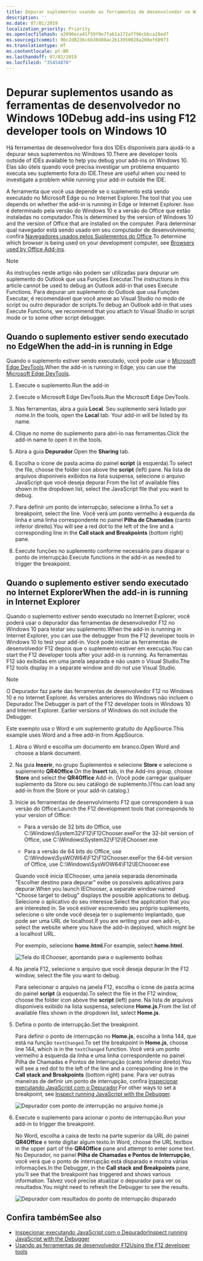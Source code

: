 ```yaml
---
title: Depurar suplementos usando as ferramentas de desenvolvedor no Windows 10
description: ''
ms.date: 07/01/2019
localization_priority: Priority
ms.openlocfilehash: a2090eca41f59f0e7fab1a172aff96cbbca28ed7
ms.sourcegitcommit: 90c2d8236c6b30d80ac2b13950028a208ef60973
ms.translationtype: HT
ms.contentlocale: pt-BR
ms.lasthandoff: 07/02/2019
ms.locfileid: "35454878"
---
```

# <a name="debug-add-ins-using-developer-tools-on-windows-10"></a><span data-ttu-id="732c4-102">Depurar suplementos usando as ferramentas de desenvolvedor no Windows 10</span><span class="sxs-lookup"><span data-stu-id="732c4-102">Debug add-ins using F12 developer tools on Windows 10</span></span>

<span data-ttu-id="732c4-103">Há ferramentas de desenvolvedor fora dos IDEs disponíveis para ajudá-lo a depurar seus suplementos no Windows 10.</span><span class="sxs-lookup"><span data-stu-id="732c4-103">There are developer tools outside of IDEs available to help you debug your add-ins on Windows 10.</span></span> <span data-ttu-id="732c4-104">Elas são úteis quando você precisa investigar um problema enquanto executa seu suplemento fora do IDE.</span><span class="sxs-lookup"><span data-stu-id="732c4-104">These are useful when you need to investigate a problem while running your add-in outside the IDE.</span></span>

<span data-ttu-id="732c4-105">A ferramenta que você usa depende se o suplemento está sendo executado no Microsoft Edge ou no Internet Explorer.</span><span class="sxs-lookup"><span data-stu-id="732c4-105">The tool that you use depends on whether the add-in is running in Edge or Internet Explorer.</span></span> <span data-ttu-id="732c4-106">Isso é determinado pela versão do Windows 10 e a versão do Office que estão instaladas no computador.</span><span class="sxs-lookup"><span data-stu-id="732c4-106">This is determined by the version of Windows 10 and the version of Office that are installed on the computer.</span></span> <span data-ttu-id="732c4-107">Para determinar qual navegador está sendo usado em seu computador de desenvolvimento, confira [Navegadores usados pelos Suplementos do Office](../concepts/browsers-used-by-office-web-add-ins.md).</span><span class="sxs-lookup"><span data-stu-id="732c4-107">To determine which browser is being used on your development computer, see [Browsers used by Office Add-ins](../concepts/browsers-used-by-office-web-add-ins.md).</span></span> 


> [!NOTE]
> <span data-ttu-id="732c4-108">As instruções neste artigo não podem ser utilizadas para depurar um suplemento do Outlook que usa Funções Executar.</span><span class="sxs-lookup"><span data-stu-id="732c4-108">The instructions in this article cannot be used to debug an Outlook add-in that uses Execute Functions.</span></span> <span data-ttu-id="732c4-109">Para depurar um suplemento do Outlook que usa Funções Executar, é recomendável que você anexe ao Visual Studio no modo de script ou outro depurador de scripts.</span><span class="sxs-lookup"><span data-stu-id="732c4-109">To debug an Outlook add-in that uses Execute Functions, we recommend that you attach to Visual Studio in script mode or to some other script debugger.</span></span>

## <a name="when-the-add-in-is-running-in-edge"></a><span data-ttu-id="732c4-110">Quando o suplemento estiver sendo executado no Edge</span><span class="sxs-lookup"><span data-stu-id="732c4-110">When the add-in is running in Edge</span></span>

<span data-ttu-id="732c4-111">Quando o suplemento estiver sendo executado, você pode usar o [Microsoft Edge DevTools](https://www.microsoft.com/p/microsoft-edge-devtools-preview/9mzbfrmz0mnj?activetab=pivot%3Aoverviewtab).</span><span class="sxs-lookup"><span data-stu-id="732c4-111">When the add-in is running in Edge, you can use the [Microsoft Edge DevTools](https://www.microsoft.com/p/microsoft-edge-devtools-preview/9mzbfrmz0mnj?activetab=pivot%3Aoverviewtab).</span></span> 

1. <span data-ttu-id="732c4-112">Execute o suplemento.</span><span class="sxs-lookup"><span data-stu-id="732c4-112">Run the add-in</span></span> 

2. <span data-ttu-id="732c4-113">Execute o Microsoft Edge DevTools.</span><span class="sxs-lookup"><span data-stu-id="732c4-113">Run the Microsoft Edge DevTools.</span></span>

3. <span data-ttu-id="732c4-114">Nas ferramentas, abra a guia **Local**. Seu suplemento será listado por nome.</span><span class="sxs-lookup"><span data-stu-id="732c4-114">In the tools, open the **Local** tab. Your add-in will be listed by its name.</span></span>

4. <span data-ttu-id="732c4-115">Clique no nome do suplemento para abri-lo nas ferramentas.</span><span class="sxs-lookup"><span data-stu-id="732c4-115">Click the add-in name to open it in the tools.</span></span>

5. <span data-ttu-id="732c4-116">Abra a guia **Depurador**.</span><span class="sxs-lookup"><span data-stu-id="732c4-116">Open the **Sharing** tab.</span></span> 

6. <span data-ttu-id="732c4-117">Escolha o ícone de pasta acima do painel **script** (à esquerda).</span><span class="sxs-lookup"><span data-stu-id="732c4-117">To select the file, choose the folder icon above the  **script** (left) pane.</span></span> <span data-ttu-id="732c4-118">Na lista de arquivos disponíveis exibidos na lista suspensa, selecione o arquivo JavaScript que você deseja depurar.</span><span class="sxs-lookup"><span data-stu-id="732c4-118">From the list of available files shown in the dropdown list, select the JavaScript file that you want to debug.</span></span>

7. <span data-ttu-id="732c4-119">Para definir um ponto de interrupção, selecione a linha.</span><span class="sxs-lookup"><span data-stu-id="732c4-119">To set a breakpoint, select the line.</span></span> <span data-ttu-id="732c4-120">Você verá um ponto vermelho à esquerda da linha e uma linha correspondente no painel **Pilha de Chamadas** (canto inferior direito).</span><span class="sxs-lookup"><span data-stu-id="732c4-120">You will see a red dot to the left of the line and a corresponding line in the **Call stack and Breakpoints** (bottom right) pane.</span></span>

8. <span data-ttu-id="732c4-121">Execute funções no suplemento conforme necessário para disparar o ponto de interrupção.</span><span class="sxs-lookup"><span data-stu-id="732c4-121">Execute functions in the add-in as needed to trigger the breakpoint.</span></span>

## <a name="when-the-add-in-is-running-in-internet-explorer"></a><span data-ttu-id="732c4-122">Quando o suplemento estiver sendo executado no Internet Explorer</span><span class="sxs-lookup"><span data-stu-id="732c4-122">When the add-in is running in Internet Explorer</span></span>

<span data-ttu-id="732c4-123">Quando o suplemento estiver sendo executado no Internet Explorer, você poderá usar o depurador das ferramentas de desenvolvedor F12 no Windows 10 para testar seu suplemento.</span><span class="sxs-lookup"><span data-stu-id="732c4-123">When the add-in is running in Internet Explorer, you can use the debugger from the F12 developer tools in Windows 10 to test your add-in.</span></span> <span data-ttu-id="732c4-124">Você pode iniciar as ferramentas de desenvolvedor F12 depois que o suplemento estiver em execução.</span><span class="sxs-lookup"><span data-stu-id="732c4-124">You can start the F12 developer tools after your add-in is running.</span></span> <span data-ttu-id="732c4-125">As ferramentas F12 são exibidas em uma janela separada e não usam o Visual Studio.</span><span class="sxs-lookup"><span data-stu-id="732c4-125">The F12 tools display in a separate window and do not use Visual Studio.</span></span>

> [!NOTE]
> <span data-ttu-id="732c4-p107">O Depurador faz parte das ferramentas de desenvolvedor F12 no Windows 10 e no Internet Explorer. As versões anteriores do Windows não incluem o Depurador.</span><span class="sxs-lookup"><span data-stu-id="732c4-p107">The Debugger is part of the F12 developer tools in Windows 10 and Internet Explorer. Earlier versions of Windows do not include the Debugger.</span></span> 

<span data-ttu-id="732c4-128">Este exemplo usa o Word e um suplemento gratuito do AppSource.</span><span class="sxs-lookup"><span data-stu-id="732c4-128">This example uses Word and a free add-in from AppSource.</span></span>

1. <span data-ttu-id="732c4-129">Abra o Word e escolha um documento em branco.</span><span class="sxs-lookup"><span data-stu-id="732c4-129">Open Word and choose a blank document.</span></span> 
    
2. <span data-ttu-id="732c4-130">Na guia **Inserir**, no grupo Suplementos e selecione **Store** e selecione o suplemento **QR4Office**.</span><span class="sxs-lookup"><span data-stu-id="732c4-130">On the **Insert** tab, in the Add-ins group, choose **Store** and select the **QR4Office** Add-in.</span></span> <span data-ttu-id="732c4-131">(Você pode carregar qualquer suplemento da Store ou seu catálogo de suplemento.)</span><span class="sxs-lookup"><span data-stu-id="732c4-131">(You can load any add-in from the Store or your add-in catalog.)</span></span>
    
3. <span data-ttu-id="732c4-132">Inicie as ferramentas de desenvolvimento F12 que correspondem à sua versão do Office:</span><span class="sxs-lookup"><span data-stu-id="732c4-132">Launch the F12 development tools that corresponds to your version of Office:</span></span>
    
   - <span data-ttu-id="732c4-133">Para a versão de 32 bits do Office, use C:\Windows\System32\F12\F12Chooser.exe</span><span class="sxs-lookup"><span data-stu-id="732c4-133">For the 32-bit version of Office, use C:\Windows\System32\F12\IEChooser.exe</span></span>
    
   - <span data-ttu-id="732c4-134">Para a versão de 64 bits do Office, use C:\Windows\SysWOW64\F12\F12Chooser.exe</span><span class="sxs-lookup"><span data-stu-id="732c4-134">For the 64-bit version of Office, use C:\Windows\SysWOW64\F12\IEChooser.exe</span></span>
    
   <span data-ttu-id="732c4-135">Quando você inicia IEChooser, uma janela separada denominada "Escolher destino para depurar" exibe os possíveis aplicativos para depurar.</span><span class="sxs-lookup"><span data-stu-id="732c4-135">When you launch IEChooser, a separate window named "Choose target to debug" displays the possible applications to debug.</span></span> <span data-ttu-id="732c4-136">Selecione o aplicativo do seu interesse.</span><span class="sxs-lookup"><span data-stu-id="732c4-136">Select the application that you are interested in.</span></span> <span data-ttu-id="732c4-137">Se você estiver escrevendo seu próprio suplemento, selecione o site onde você deseja ter o suplemento implantado, que pode ser uma URL de localhost.</span><span class="sxs-lookup"><span data-stu-id="732c4-137">If you are writing your own add-in, select the website where you have the add-in deployed, which might be a localhost URL.</span></span> 
    
   <span data-ttu-id="732c4-138">Por exemplo, selecione **home.html**.</span><span class="sxs-lookup"><span data-stu-id="732c4-138">For example, select **home.html**.</span></span> 
    
   ![Tela do IEChooser, apontando para o suplemento bolhas](../images/choose-target-to-debug.png)

4. <span data-ttu-id="732c4-140">Na janela F12, selecione o arquivo que você deseja depurar.</span><span class="sxs-lookup"><span data-stu-id="732c4-140">In the F12 window, select the file you want to debug.</span></span>
    
   <span data-ttu-id="732c4-141">Para selecionar o arquivo na janela F12, escolha o ícone de pasta acima do painel **script** (à esquerda).</span><span class="sxs-lookup"><span data-stu-id="732c4-141">To select the file in the F12 window, choose the folder icon above the **script** (left) pane.</span></span> <span data-ttu-id="732c4-142">Na lista de arquivos disponíveis exibido na lista suspensa, selecione **Home.js**.</span><span class="sxs-lookup"><span data-stu-id="732c4-142">From the list of available files shown in the dropdown list, select **Home.js**.</span></span>
    
5. <span data-ttu-id="732c4-143">Defina o ponto de interrupção.</span><span class="sxs-lookup"><span data-stu-id="732c4-143">Set the breakpoint.</span></span>
    
   <span data-ttu-id="732c4-144">Para definir o ponto de interrupção no **Home.js**, escolha a linha 144, que está na função  `textChanged`.</span><span class="sxs-lookup"><span data-stu-id="732c4-144">To set the breakpoint in **Home.js**, choose line 144, which is in the  `textChanged` function.</span></span> <span data-ttu-id="732c4-145">Você verá um ponto vermelho à esquerda da linha e uma linha correspondente no painel Pilha de Chamadas e Pontos de Interrupção (canto inferior direito).</span><span class="sxs-lookup"><span data-stu-id="732c4-145">You will see a red dot to the left of the line and a corresponding line in the **Call stack and Breakpoints** (bottom right) pane.</span></span> <span data-ttu-id="732c4-146">Para ver outras maneiras de definir um ponto de interrupção, confira [Inspecionar executando JavaScript com o Depurador](/previous-versions/windows/internet-explorer/ie-developer/samples/dn255007(v=vs.85)).</span><span class="sxs-lookup"><span data-stu-id="732c4-146">For other ways to set a breakpoint, see [Inspect running JavaScript with the Debugger](/previous-versions/windows/internet-explorer/ie-developer/samples/dn255007(v=vs.85)).</span></span> 
    
   ![Depurador com ponto de interrupção no arquivo home.js](../images/debugger-home-js-02.png)

6. <span data-ttu-id="732c4-148">Execute o suplemento para acionar o ponto de interrupção.</span><span class="sxs-lookup"><span data-stu-id="732c4-148">Run your add-in to trigger the breakpoint.</span></span>
    
   <span data-ttu-id="732c4-149">No Word, escolha a caixa de texto na parte superior da URL do painel **QR4Office** e tente digitar algum texto.</span><span class="sxs-lookup"><span data-stu-id="732c4-149">In Word, choose the URL textbox in the upper part of the **QR4Office** pane and attempt to enter some text.</span></span> <span data-ttu-id="732c4-150">No Depurador, no painel **Pilha de Chamadas e Pontos de Interrupção**, você verá que o ponto de interrupção está disparado e mostra várias informações.</span><span class="sxs-lookup"><span data-stu-id="732c4-150">In the Debugger, in the **Call stack and Breakpoints** pane, you'll see that the breakpoint has triggered and shows various information.</span></span> <span data-ttu-id="732c4-151">Talvez você precise atualizar o depurador para ver os resultados.</span><span class="sxs-lookup"><span data-stu-id="732c4-151">You might need to refresh the Debugger to see the results.</span></span>
    
   ![Depurador com resultados do ponto de interrupção disparado](../images/debugger-home-js-01.png)


## <a name="see-also"></a><span data-ttu-id="732c4-153">Confira também</span><span class="sxs-lookup"><span data-stu-id="732c4-153">See also</span></span>

- <span data-ttu-id="732c4-154">[Inspecionar executando JavaScript com o Depurador](/previous-versions/windows/internet-explorer/ie-developer/samples/dn255007(v=vs.85))</span><span class="sxs-lookup"><span data-stu-id="732c4-154">[Inspect running JavaScript with the Debugger](/previous-versions/windows/internet-explorer/ie-developer/samples/dn255007(v=vs.85))</span></span>
- <span data-ttu-id="732c4-155">[Usando as ferramentas de desenvolvedor F12](/previous-versions/windows/internet-explorer/ie-developer/samples/bg182326(v=vs.85))</span><span class="sxs-lookup"><span data-stu-id="732c4-155">[Using the F12 developer tools](/previous-versions/windows/internet-explorer/ie-developer/samples/bg182326(v=vs.85))</span></span>
